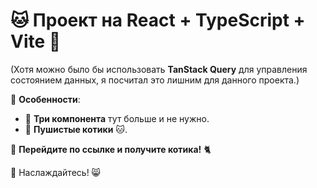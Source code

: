# 🐱 Проект на React + TypeScript + Vite 🚀

(Хотя можно было бы использовать **TanStack Query** для управления состоянием данных, я посчитал это лишним для данного проекта.)

🌟 **Особенности**:

- 🌵 **Три компонента** тут больше и не нужно.
- 🐾 **Пушистые котики** 🐱.

🔗 **Перейдите по ссылке и получите котика!** 🐈

🎉 Наслаждайтесь! 😸
